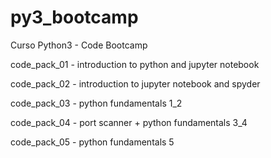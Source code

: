 # py3_bootcamp
Curso Python3 - Code Bootcamp

code_pack_01 - introduction to python and jupyter notebook

code_pack_02 - introduction to jupyter notebook and spyder

code_pack_03 - python fundamentals 1_2

code_pack_04 - port scanner + python fundamentals 3_4

code_pack_05 - python fundamentals 5
